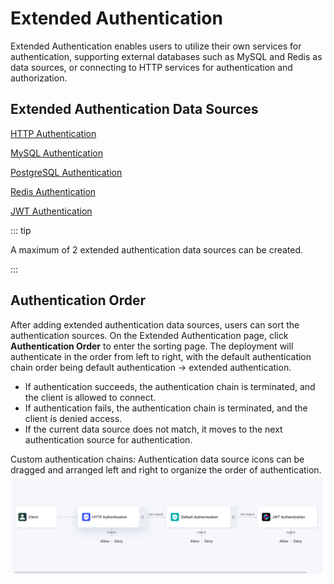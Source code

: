 # Extended Authentication

Extended Authentication enables users to utilize their own services for authentication, supporting external databases such as MySQL and Redis as data sources, or connecting to HTTP services for authentication and authorization.

## Extended Authentication Data Sources

[HTTP Authentication](./http_auth.md)

[MySQL Authentication](./mysql_auth.md)

[PostgreSQL Authentication](./pgsql_auth.md)

[Redis Authentication](./redis_auth.md)

[JWT Authentication](./jwt_auth.md)

::: tip

A maximum of 2 extended authentication data sources can be created. 

:::

## Authentication Order

After adding extended authentication data sources, users can sort the authentication sources. On the Extended Authentication page, click **Authentication Order** to enter the sorting page. The deployment will authenticate in the order from left to right, with the default authentication chain order being default authentication -> extended authentication.

- If authentication succeeds, the authentication chain is terminated, and the client is allowed to connect.
- If authentication fails, the authentication chain is terminated, and the client is denied access.
- If the current data source does not match, it moves to the next authentication source for authentication.

Custom authentication chains: Authentication data source icons can be dragged and arranged left and right to organize the order of authentication. ![auth_management](./_assets/auth_management.png)
